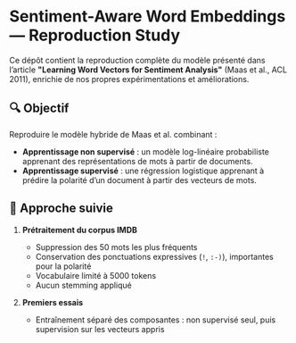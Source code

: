 # Sentiment-Aware Word Embeddings — Reproduction Study

Ce dépôt contient la reproduction complète du modèle présenté dans l’article **"Learning Word Vectors for Sentiment Analysis"** (Maas et al., ACL 2011), enrichie de nos propres expérimentations et améliorations.

## 🔍 Objectif

Reproduire le modèle hybride de Maas et al. combinant :
- **Apprentissage non supervisé** : un modèle log-linéaire probabiliste apprenant des représentations de mots à partir de documents.
- **Apprentissage supervisé** : une régression logistique apprenant à prédire la polarité d’un document à partir des vecteurs de mots.

## 📑 Approche suivie

1. **Prétraitement du corpus IMDB**
   - Suppression des 50 mots les plus fréquents
   - Conservation des ponctuations expressives (`!`, `:-)`), importantes pour la polarité
   - Vocabulaire limité à 5000 tokens
   - Aucun stemming appliqué

2. **Premiers essais**
   - Entraînement séparé des composantes : non supervisé seul, puis supervision sur les vecteurs appris
